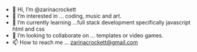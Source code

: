 - 👋 Hi, I’m @zarinacrockett
- 👀 I’m interested in ... coding, music and art.
- 🌱 I’m currently learning ...full stack development specifically javascript html and css
- 💞️ I’m looking to collaborate on ... templates or video games.
- 📫 How to reach me ... zarinacrockett@gmail.com

<!---
zarinacrockett/zarinacrockett is a ✨ special ✨ repository because its `README.md` (this file) appears on your GitHub profile.
You can click the Preview link to take a look at your changes.
--->
